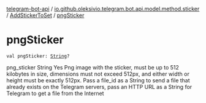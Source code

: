 [telegram-bot-api](../../index.md) / [io.github.oleksivio.telegram.bot.api.model.method.sticker](../index.md) / [AddStickerToSet](index.md) / [pngSticker](./png-sticker.md)

# pngSticker

`val pngSticker: `[`String`](https://kotlinlang.org/api/latest/jvm/stdlib/kotlin/-string/index.html)`?`

png_sticker  String Yes Png image with the sticker, must be up to 512 kilobytes in size, dimensions must not exceed 512px, and either width or height must be exactly 512px. Pass a file_id as a String to send a file that already exists on the Telegram servers, pass an HTTP URL as a String for Telegram to get a file from the Internet

